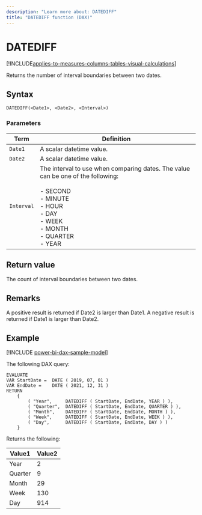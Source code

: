 ```yaml
---
description: "Learn more about: DATEDIFF"
title: "DATEDIFF function (DAX)"
---
```

# DATEDIFF

[!INCLUDE[applies-to-measures-columns-tables-visual-calculations](includes/applies-to-measures-columns-tables-visual-calculations.md)]

Returns the number of interval boundaries between two dates.

## Syntax

```dax
DATEDIFF(<Date1>, <Date2>, <Interval>)
```

### Parameters

|Term|Definition|
|--------|--------------|
|`Date1`|A scalar datetime value.|
|`Date2`|A scalar datetime value.|
|`Interval`|The interval to use when comparing dates. The value can be one of the following:<br /><br />-   SECOND<br />-   MINUTE<br />-   HOUR<br />-   DAY<br />-   WEEK<br />-  MONTH<br />-   QUARTER<br />-   YEAR|

## Return value

The count of interval boundaries between two dates.

## Remarks

A positive result is returned if Date2 is larger than Date1.
A negative result is returned if Date1 is larger than Date2.

## Example

[!INCLUDE [power-bi-dax-sample-model](includes/power-bi-dax-sample-model.md)]

The following DAX query:

```dax
EVALUATE
VAR StartDate =  DATE ( 2019, 07, 01 )
VAR EndDate =    DATE ( 2021, 12, 31 )
RETURN
    {
        ( "Year",     DATEDIFF ( StartDate, EndDate, YEAR ) ),
        ( "Quarter",  DATEDIFF ( StartDate, EndDate, QUARTER ) ),
        ( "Month",    DATEDIFF ( StartDate, EndDate, MONTH ) ),
        ( "Week",     DATEDIFF ( StartDate, EndDate, WEEK ) ),
        ( "Day",      DATEDIFF ( StartDate, EndDate, DAY ) )
    } 
```

Returns the following:

|Value1  |Value2  |
|---------|---------|
|Year     |   2      |
|Quarter     |    9     |
|Month     |    29     |
|Week    |    130     |
|Day    |      914   |
